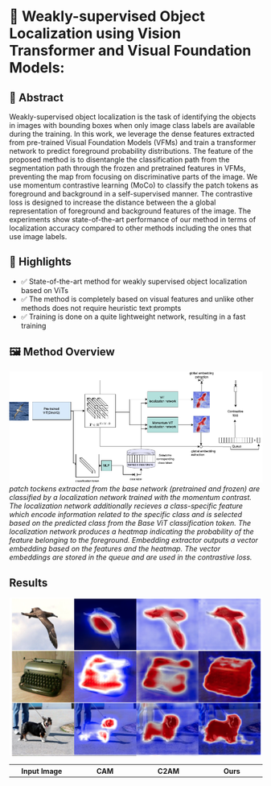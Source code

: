 # 📄 Weakly-supervised Object Localization using Vision Transformer and Visual Foundation Models:  


## 📌 Abstract  
Weakly-supervised object localization is the task of identifying the objects in images with bounding boxes when only image class labels are available during the training.  In this work, we leverage the dense features extracted from pre-trained Visual Foundation Models (VFMs) and train a transformer network to predict foreground probability distributions. The feature of the proposed method is to disentangle the classification path from the segmentation path through the frozen and pretrained features in VFMs, preventing the map from focusing on discriminative parts of the image. We use momentum contrastive learning (MoCo) to classify the patch tokens as foreground and background in a self-supervised manner. The contrastive loss is designed to increase the distance between the a global representation of foreground and background features of the image. The experiments show state-of-the-art performance of our method in terms of localization accuracy compared to other methods including the ones that use image labels.

## 🌟 Highlights  
- ✅  State-of-the-art method for weakly supervised object localization based on ViTs
- ✅  The method is completely based on visual features and unlike other methods does not require heuristic text prompts
- ✅  Training is done on a quite lightweight network, resulting in a fast training

## 🖼️ Method Overview  
![Overall diagram](images/wsol_diagram.drawio2.png)  
*patch tockens extracted from the base network (pretrained and frozen) are classified by a localization network trained with the momentum contrast. The localization network additionally recieves a class-specific feature which encode information related to the specific class and is selected based on the predicted class from the Base ViT classification token. The localization network produces a heatmap indicating the probability of the feature belonging to the foreground. Embedding extractor outputs a vector embedding based on the features and the heatmap. The vector embeddings are stored in the queue and are used in the contrastive loss.*  
## Results
![Results](images/Results_heatmap.png)  
<table>
  <tr>
    <th  width="400">Input Image</th>
    <th  width="400">CAM</th>
    <th  width="400">C2AM</th>
    <th  width="400">Ours</th>
  </tr>
</table>
